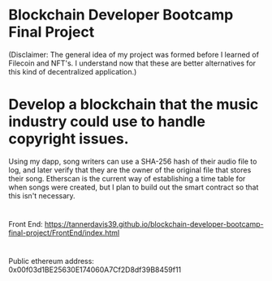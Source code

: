 
# Blockchain Developer Bootcamp Final Project
(Disclaimer: The general idea of my project was formed before I learned of Filecoin and NFT's. I understand now that these are better alternatives for this kind of decentralized application.)


# Develop a blockchain that the music industry could use to handle copyright issues.

Using my dapp, song writers can use a SHA-256 hash of their audio file to log, and later verify that they are the owner of the original file that stores their song. Etherscan is the current way of establishing a time table for when songs were created, but I plan to build out the smart contract so that this isn't necessary.

#

Front End:
https://tannerdavis39.github.io/blockchain-developer-bootcamp-final-project/FrontEnd/index.html


#


Public ethereum address:
0x00f03d1BE25630E174060A7Cf2D8df39B8459f11

